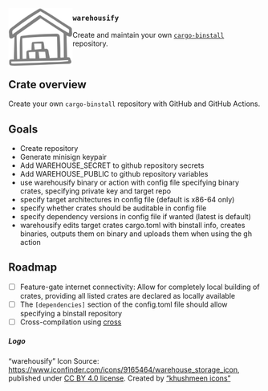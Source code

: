 <img src="./.github/assets/logo.svg" align="left" alt="A hand-drawn pictogram of a simple warehouse. Rectangular box with wide, open garage door and a pointy roof. Inside the open garage door, one can see three boxes stacked on top of each other. Two boxes are on the bottom, one box is on top of the other two boxes. The pictogram is 50% gray." width="128px" height="auto"></img>

### `warehousify`

Create and maintain your own [`cargo-binstall`](https://github.com/cargo-bins/cargo-binstall) repository.

</br>

## Crate overview

Create your own `cargo-binstall` repository with GitHub and GitHub Actions.

## Goals

- Create repository
- Generate minisign keypair
- Add WAREHOUSE_SECRET to github repository secrets
- Add WAREHOUSE_PUBLIC to github repository variables
- use warehousify binary or action with config file specifying binary crates, specifying private key and target repo
- specify target architectures in config file (default is x86-64 only)
- specify whether crates should be auditable in config file
- specify dependency versions in config file if wanted (latest is default)
- warehousify edits target crates cargo.toml with binstall info, creates binaries, outputs them on binary and uploads them when using the gh action

## Roadmap

- [ ] Feature-gate internet connectivity: Allow for completely local building of crates, providing all listed crates are declared as locally available
- [ ] The `[dependencies]` section of the config.toml file should allow specifying a binstall repository
- [ ] Cross-compilation using [cross](https://crates.io/crates/cross)

##### Logo

“warehousify” Icon Source: https://www.iconfinder.com/icons/9165464/warehouse_storage_icon, published under [CC BY 4.0 license](https://creativecommons.org/licenses/by/4.0/). Created by [“khushmeen icons”](https://www.iconfinder.com/khushmeen-icons)
